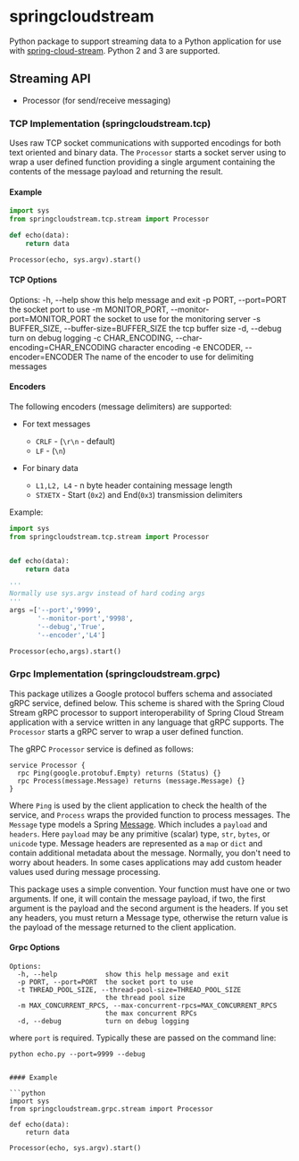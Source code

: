 # springcloudstream
Python package to support streaming data to a Python application for use with [spring-cloud-stream](http://cloud.spring.io/spring-cloud-stream/). 
Python 2 and 3 are supported.

## Streaming API

* Processor (for send/receive messaging)

### TCP Implementation (springcloudstream.tcp)

Uses raw TCP socket communications with supported encodings for both text oriented and binary data.  The `Processor` starts a 
socket server using to wrap a user defined function providing a single argument containing the contents of the message payload and 
returning the result. 


#### Example

```python
import sys
from springcloudstream.tcp.stream import Processor

def echo(data):
    return data

Processor(echo, sys.argv).start()

```

#### TCP Options
Options:
  -h, --help            show this help message and exit
  -p PORT, --port=PORT  the socket port to use
  -m MONITOR_PORT, --monitor-port=MONITOR_PORT
                        the socket to use for the monitoring server
  -s BUFFER_SIZE, --buffer-size=BUFFER_SIZE
                        the tcp buffer size
  -d, --debug           turn on debug logging
  -c CHAR_ENCODING, --char-encoding=CHAR_ENCODING
                        character encoding
  -e ENCODER, --encoder=ENCODER
                        The name of the encoder to use for delimiting messages

#### Encoders

The following encoders (message delimiters) are supported: 
* For text messages
    * `CRLF` - (`\r\n` - default)
    * `LF` - (`\n`)

* For binary data
    * `L1,L2, L4` - n byte header containing message length
    * `STXETX` -  Start (`0x2`) and End(`0x3`) transmission delimiters 

Example: 

```python
import sys
from springcloudstream.tcp.stream import Processor


def echo(data):
    return data

'''
Normally use sys.argv instead of hard coding args
'''    
args =['--port','9999',
       '--monitor-port','9998',
       '--debug','True',
       '--encoder','L4']

Processor(echo,args).start()

```

### Grpc Implementation (springcloudstream.grpc)

This package utilizes a Google protocol buffers schema and associated gRPC service, defined below. This scheme is shared with the Spring Cloud Stream gRPC processor 
to support interoperability of Spring Cloud Stream application with a service written in any language that gRPC supports. The `Processor` 
starts a gRPC server to wrap a user defined function.

The gRPC `Processor` service is defined as follows:

```
service Processor {
  rpc Ping(google.protobuf.Empty) returns (Status) {}
  rpc Process(message.Message) returns (message.Message) {}
}
```

Where `Ping` is used by the client application to check the health of the service, and `Process` wraps the provided function to process 
messages. The `Message` type models a Spring [Message](http://docs.spring.io/spring-framework/docs/current/javadoc-api/org/springframework/messaging/Message.html).
Which includes a `payload` and `headers`.  Here `payload` may be any primitive (scalar) type, `str`, `bytes`, or `unicode` type.  Message headers are represented 
as a `map` or `dict` and contain additional metadata about the message. Normally, you don't need to worry about headers. In some cases applications may add custom header 
values used during message processing. 

This package uses a simple convention. Your function must have one or two arguments. If one, it will contain the message payload, if two, the first argument is the payload
and the second argument is the headers. If you set any headers, you must return a Message type, otherwise the return value is the payload of the message returned to the client
application.

#### Grpc Options

```
Options:
  -h, --help            show this help message and exit
  -p PORT, --port=PORT  the socket port to use
  -t THREAD_POOL_SIZE, --thread-pool-size=THREAD_POOL_SIZE
                        the thread pool size
  -m MAX_CONCURRENT_RPCS, --max-concurrent-rpcs=MAX_CONCURRENT_RPCS
                        the max concurrent RPCs
  -d, --debug           turn on debug logging 

```

where `port` is required. Typically these are passed on the command line:

`python echo.py --port=9999 --debug`
```

#### Example

```python
import sys
from springcloudstream.grpc.stream import Processor

def echo(data):
    return data

Processor(echo, sys.argv).start()

